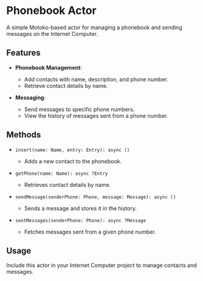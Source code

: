 # Phonebook Actor

A simple Motoko-based actor for managing a phonebook and sending messages on the Internet Computer.

## Features

- **Phonebook Management**:
  - Add contacts with name, description, and phone number.
  - Retrieve contact details by name.

- **Messaging**:
  - Send messages to specific phone numbers.
  - View the history of messages sent from a phone number.

## Methods

- `insert(name: Name, entry: Entry): async ()`
  - Adds a new contact to the phonebook.

- `getPhone(name: Name): async ?Entry`
  - Retrieves contact details by name.

- `sendMessage(senderPhone: Phone, message: Message): async ()`
  - Sends a message and stores it in the history.

- `sentMessages(senderPhone: Phone): async ?Message`
  - Fetches messages sent from a given phone number.

## Usage

Include this actor in your Internet Computer project to manage contacts and messages.
